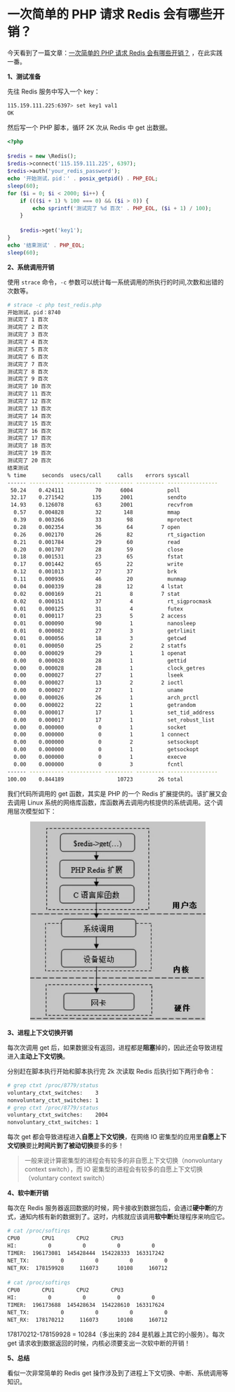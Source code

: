 # 一次简单的 PHP 请求 Redis 会有哪些开销？

今天看到了一篇文章：[一次简单的 PHP 请求 Redis 会有哪些开销？](https://mp.weixin.qq.com/s/yl5EuQ1wEXDuIg4E98QfZA) ，在此实践一番。  

**1、测试准备**  

先往 Redis 服务中写入一个 key：  

```sh
115.159.111.225:6397> set key1 val1
OK
```

然后写一个 PHP 脚本，循环 2K 次从 Redis 中 get 出数据。  

```php
<?php

$redis = new \Redis();
$redis->connect('115.159.111.225', 6397);
$redis->auth('your_redis_password');
echo '开始测试，pid：' . posix_getpid() . PHP_EOL;
sleep(60);
for ($i = 0; $i < 2000; $i++) {
    if ((($i + 1) % 100 === 0) && ($i > 0)) {
        echo sprintf('测试完了 %d 百次' . PHP_EOL, ($i + 1) / 100);
    }

    $redis->get('key1');
}
echo '结束测试' . PHP_EOL;
sleep(60);
```

**2、系统调用开销**  

使用 `strace` 命令，`-c` 参数可以统计每一系统调用的所执行的时间,次数和出错的次数等。  

```sh
# strace -c php test_redis.php
开始测试，pid：8740
测试完了 1 百次
测试完了 2 百次
测试完了 3 百次
测试完了 4 百次
测试完了 5 百次
测试完了 6 百次
测试完了 7 百次
测试完了 8 百次
测试完了 9 百次
测试完了 10 百次
测试完了 11 百次
测试完了 12 百次
测试完了 13 百次
测试完了 14 百次
测试完了 15 百次
测试完了 16 百次
测试完了 17 百次
测试完了 18 百次
测试完了 19 百次
测试完了 20 百次
结束测试
% time     seconds  usecs/call     calls    errors syscall
------ ----------- ----------- --------- --------- ----------------
 50.24    0.424111          70      6004           poll
 32.17    0.271542         135      2001           sendto
 14.93    0.126078          63      2001           recvfrom
  0.57    0.004828          32       148           mmap
  0.39    0.003266          33        98           mprotect
  0.28    0.002354          36        64         7 open
  0.26    0.002170          26        82           rt_sigaction
  0.21    0.001784          29        60           read
  0.20    0.001707          28        59           close
  0.18    0.001531          23        65           fstat
  0.17    0.001442          65        22           write
  0.12    0.001013          27        37           brk
  0.11    0.000936          46        20           munmap
  0.04    0.000339          28        12         4 lstat
  0.02    0.000169          21         8         7 stat
  0.02    0.000151          37         4           rt_sigprocmask
  0.01    0.000125          31         4           futex
  0.01    0.000117          23         5         2 access
  0.01    0.000090          90         1           nanosleep
  0.01    0.000082          27         3           getrlimit
  0.01    0.000056          18         3           getcwd
  0.01    0.000050          25         2         2 statfs
  0.00    0.000029          29         1         1 openat
  0.00    0.000028          28         1           gettid
  0.00    0.000028          28         1           clock_getres
  0.00    0.000027          27         1           lseek
  0.00    0.000027          13         2         2 ioctl
  0.00    0.000027          27         1           uname
  0.00    0.000026          26         1           arch_prctl
  0.00    0.000022          22         1           getrandom
  0.00    0.000017          17         1           set_tid_address
  0.00    0.000017          17         1           set_robust_list
  0.00    0.000000           0         1           socket
  0.00    0.000000           0         1         1 connect
  0.00    0.000000           0         2           setsockopt
  0.00    0.000000           0         1           getsockopt
  0.00    0.000000           0         1           execve
  0.00    0.000000           0         3           fcntl
------ ----------- ----------- --------- --------- ----------------
100.00    0.844189                 10723        26 total
```

我们代码所调用的 get 函数，其实是 PHP 的一个 Redis 扩展提供的。该扩展又会去调用 Linux 系统的网络库函数，库函数再去调用内核提供的系统调用。这个调用层次模型如下：  

<div align=center><img src="https://raw.githubusercontent.com/duiying/img/master/redis系统调用.png" width="400"></div>  

**3、进程上下文切换开销**  

每次次调用 get 后，如果数据没有返回，进程都是**阻塞**掉的，因此还会导致进程进入**主动上下文切换**。  

分别赶在脚本执行开始和脚本执行完 2k 次读取 Redis 后执行如下两行命令：  

```sh
# grep ctxt /proc/8779/status
voluntary_ctxt_switches:	3
nonvoluntary_ctxt_switches:	1
# grep ctxt /proc/8779/status
voluntary_ctxt_switches:	2004
nonvoluntary_ctxt_switches:	1
```

每次 get 都会导致进程进入**自愿上下文切换**，在网络 IO 密集型的应用里**自愿上下文切换**要比**时间片到了被动切换**要多的多！  

> 一般来说计算密集型的进程会有较多的非自愿上下文切换（nonvoluntary context switch），而 IO 密集型的进程会有较多的自愿上下文切换（voluntary context switch）

**4、软中断开销**  

每次在 Redis 服务器返回数据的时候，网卡接收到数据包后，会通过**硬中断**的方式，通知内核有新的数据到了。这时，内核就应该调用**软中断**处理程序来响应它。  

```sh
# cat /proc/softirqs
CPU0       CPU1       CPU2       CPU3
HI:          0          0          0          0
TIMER:  196173081  145428444  154228333  163317242
NET_TX:          0          0          0          0
NET_RX:  178159928     116073      10108     160712

# cat /proc/softirqs
CPU0       CPU1       CPU2       CPU3
HI:          0          0          0          0
TIMER:  196173688  145428634  154228610  163317624
NET_TX:          0          0          0          0
NET_RX:  178170212     116073      10108     160712
```

178170212-178159928 = 10284（多出来的 284 是机器上其它的小服务）。每次 get 请求收到数据返回的时候，内核必须要支出一次软中断的开销！  

**5、总结**  

看似一次非常简单的 Redis get 操作涉及到了进程上下文切换、中断、系统调用等知识。  








